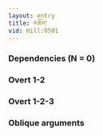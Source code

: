 ```yaml
---
layout: entry
title: མཆོག་
vid: Hill:0501
---
```

### Dependencies (N = 0)


### Overt 1-2


### Overt 1-2-3


### Oblique arguments
